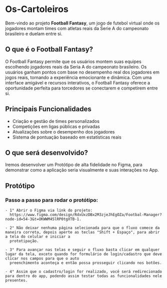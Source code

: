 # Os-Cartoleiros

Bem-vindo ao projeto **Football Fantasy**, um jogo de futebol virtual onde os jogadores montam times com atletas reais da Serie A do campeonato brasileiro e duelam entre si.

## O que é o Football Fantasy?

O Football Fantasy permite que os usuários montem suas equipes escolhendo jogadores reais da Seria A do campeonato brasileiro. Os usuários ganham pontos com base no desempenho real dos jogadores em jogos reais, tornando a experiência emocionante e dinâmica. Com uma interface amigável e recursos interativos, o Football Fantasy oferece a oportunidade perfeita para torcedores se conectarem e competirem entre si.

## Principais Funcionalidades

- Criação e gestão de times personalizados
- Competições em ligas públicas e privadas
- Atualizações sobre o desempenho dos jogadores
- Sistema de pontuação baseado em estatísticas reais

## O que será desenvolvido? 

Iremos desenvolver um Protótipo de alta fidelidade no Figma, para demonstrar como a aplicação seria visualmente e suas interações no App.

## Protótipo

  ### Passo a passo para rodar o protótipo:
    - 1° Abrir o Figma via link do projeto:
      https://www.figma.com/design/RdxUxzDBx2M3zjeJhEgOZa/Footbal-Manager?node-id=54-3&t=OKWWM45lRP0tgXTB-1.

    - 2° Não deixar nenhuma página selecionada para que o fluxo comece da maneira correta, depois aperte as teclas "Shift + Espaço", para abrir a tela do celular e iniciar a     
      prototipação.

    - 3° Para avançar nas telas e seguir o fluxo basta clicar em qualquer lugar da tela, exceto quando for formulário de login/cadastro que deve clicar nos campos para que o auto 
      preenchimento aconteça e então possa prosseguir clicando nos botões.

    - 4° Assim que o cadastro/login for realizado, você será redirecionado para dentro do app, podendo assim testar todas as funcionalidades nele presentes.
